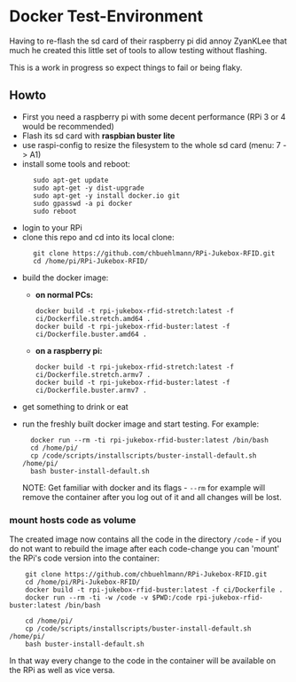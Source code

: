 # Docker Test-Environment

Having to re-flash the sd card of their raspberry pi did annoy ZyanKLee that much he created
this little set of tools to allow testing without flashing.

This is a work in progress so expect things to fail or being flaky.

## Howto

* First you need a raspberry pi with some decent performance (RPi 3 or 4 would be recommended)
* Flash its sd card with **raspbian buster lite**
* use raspi-config to resize the filesystem to the whole sd card (menu: 7 -> A1)
* install some tools and reboot:
```
      sudo apt-get update
      sudo apt-get -y dist-upgrade
      sudo apt-get -y install docker.io git
      sudo gpasswd -a pi docker
      sudo reboot
```
* login to your RPi
* clone this repo and cd into its local clone:
```
      git clone https://github.com/chbuehlmann/RPi-Jukebox-RFID.git
      cd /home/pi/RPi-Jukebox-RFID/
```
* build the docker image:
    * **on normal PCs:**
      ```
      docker build -t rpi-jukebox-rfid-stretch:latest -f ci/Dockerfile.stretch.amd64 .
      docker build -t rpi-jukebox-rfid-buster:latest -f ci/Dockerfile.buster.amd64 .
      ```

    * **on a raspberry pi:**
      ```
      docker build -t rpi-jukebox-rfid-stretch:latest -f ci/Dockerfile.stretch.armv7 .
      docker build -t rpi-jukebox-rfid-buster:latest -f ci/Dockerfile.buster.armv7 .
      ```
* get something to drink or eat
* run the freshly built docker image and start testing. For example:
    ```    
      docker run --rm -ti rpi-jukebox-rfid-buster:latest /bin/bash
      cd /home/pi/
      cp /code/scripts/installscripts/buster-install-default.sh /home/pi/
      bash buster-install-default.sh
    ```

    NOTE: Get familiar with docker and its flags - `--rm` for example will remove the
          container after you log out of it and all changes will be lost.


### mount hosts code as volume

The created image now contains all the code in the directory `/code` - if you do not want to
rebuild the image after each code-change you can 'mount' the RPi's code version into the
container:

```
    git clone https://github.com/chbuehlmann/RPi-Jukebox-RFID.git
    cd /home/pi/RPi-Jukebox-RFID/
    docker build -t rpi-jukebox-rfid-buster:latest -f ci/Dockerfile .
    docker run --rm -ti -w /code -v $PWD:/code rpi-jukebox-rfid-buster:latest /bin/bash

    cd /home/pi/
    cp /code/scripts/installscripts/buster-install-default.sh /home/pi/
    bash buster-install-default.sh
```

In that way every change to the code in the container will be available on the RPi as well as vice versa.
